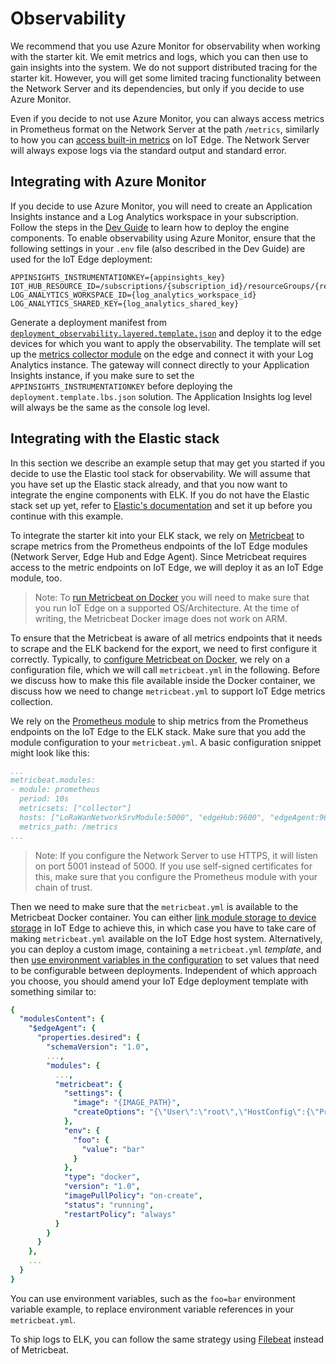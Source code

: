 # Observability

We recommend that you use Azure Monitor for observability when working with the starter kit. We emit metrics and logs, which you can then use to gain insights into the system. We do not support distributed tracing for the starter kit. However, you will get some limited tracing functionality between the Network Server and its dependencies, but only if you decide to use Azure Monitor.

Even if you decide to not use Azure Monitor, you can always access metrics in Prometheus format on the Network Server at the path `/metrics`, similarly to how you can [access built-in metrics](https://docs.microsoft.com/en-us/azure/iot-edge/how-to-access-built-in-metrics?view=iotedge-2020-11) on IoT Edge. The Network Server will always expose logs via the standard output and standard error.

## Integrating with Azure Monitor

If you decide to use Azure Monitor, you will need to create an Application Insights instance and a Log Analytics workspace in your subscription. Follow the steps in the [Dev Guide](devguide.md) to learn how to deploy the engine components. To enable observability using Azure Monitor, ensure that the following settings in your `.env` file (also described in the Dev Guide) are used for the IoT Edge deployment:

```{bash}
APPINSIGHTS_INSTRUMENTATIONKEY={appinsights_key}
IOT_HUB_RESOURCE_ID=/subscriptions/{subscription_id}/resourceGroups/{resource_group}/providers/Microsoft.Devices/IotHubs/{iot_hub_name}
LOG_ANALYTICS_WORKSPACE_ID={log_analytics_workspace_id}
LOG_ANALYTICS_SHARED_KEY={log_analytics_shared_key}
```

Generate a deployment manifest from [`deployment_observability.layered.template.json`](https://github.com/Azure/iotedge-lorawan-starterkit/blob/dev/LoRaEngine/deployment_observability.layered.template.json) and deploy it to the edge devices for which you want to apply the observability. The template will set up the [metrics collector module](https://docs.microsoft.com/en-us/azure/iot-edge/how-to-collect-and-transport-metrics?view=iotedge-2020-11&tabs=iothub#metrics-collector-module) on the edge and connect it with your Log Analytics instance. The gateway will connect directly to your Application Insights instance, if you make sure to set the `APPINSIGHTS_INSTRUMENTATIONKEY` before deploying the `deployment.template.lbs.json` solution. The Application Insights log level will always be the same as the console log level.

## Integrating with the Elastic stack

In this section we describe an example setup that may get you started if you decide to use the Elastic tool stack for observability. We will assume that you have set up the Elastic stack already, and that you now want to integrate the engine components with ELK. If you do not have the Elastic stack set up yet, refer to [Elastic's documentation](https://www.elastic.co/guide/index.html) and set it up before you continue with this example.

To integrate the starter kit into your ELK stack, we rely on [Metricbeat](https://www.elastic.co/beats/metricbeat) to scrape metrics from the Prometheus endpoints of the  IoT Edge modules (Network Server, Edge Hub and Edge Agent). Since Metricbeat requires access to the metric endpoints on IoT Edge, we will deploy it as an IoT Edge module, too.

> Note: To [run Metricbeat on Docker](https://www.elastic.co/guide/en/beats/metricbeat/7.16/running-on-docker.html) you will need to make sure that you run IoT Edge on a supported OS/Architecture. At the time of writing, the Metricbeat Docker image does not work on ARM.

To ensure that the Metricbeat is aware of all metrics endpoints that it needs to scrape and the ELK backend for the export, we need to first configure it correctly. Typically, to [configure Metricbeat on Docker](https://www.elastic.co/guide/en/beats/metricbeat/7.16/running-on-docker.html#_configure_metricbeat_on_docker), we rely on a configuration file, which we will call `metricbeat.yml` in the following. Before we discuss how to make this file available inside the Docker container, we discuss how we need to change `metricbeat.yml` to support IoT Edge metrics collection.

We rely on the [Prometheus module](https://www.elastic.co/guide/en/beats/metricbeat/current/metricbeat-module-prometheus.html) to ship metrics from the Prometheus endpoints on the IoT Edge to the ELK stack. Make sure that you add the module configuration to your `metricbeat.yml`. A basic configuration snippet might look like this:

```yaml
...
metricbeat.modules:
- module: prometheus
  period: 10s
  metricsets: ["collector"]
  hosts: ["LoRaWanNetworkSrvModule:5000", "edgeHub:9600", "edgeAgent:9600"]
  metrics_path: /metrics
...
```

> Note: If you configure the Network Server to use HTTPS, it will listen on port 5001 instead of 5000. If you use self-signed certificates for this, make sure that you configure the Prometheus module with your chain of trust.

Then we need to make sure that the `metricbeat.yml` is available to the Metricbeat Docker container. You can either [link module storage to device storage](https://docs.microsoft.com/en-us/azure/iot-edge/how-to-access-host-storage-from-module?view=iotedge-2020-11) in IoT Edge to achieve this, in which case you have to take care of making `metricbeat.yml` available on the IoT Edge host system. Alternatively, you can deploy a custom image, containing a `metricbeat.yml` *template*, and then [use environment variables in the configuration](https://www.elastic.co/guide/en/beats/metricbeat/current/using-environ-vars.html) to set values that need to be configurable between deployments. Independent of which approach you choose, you should amend your IoT Edge deployment template with something similar to:

```yaml
{
  "modulesContent": {
    "$edgeAgent": {
      "properties.desired": {
        "schemaVersion": "1.0",
        ...,
        "modules": {
          ...,
          "metricbeat": {
            "settings": {
              "image": "{IMAGE_PATH}",
              "createOptions": "{\"User\":\"root\",\"HostConfig\":{\"Privileged\":true},\"Binds\":[\"/var/run/docker.sock:/var/run/docker.sock:ro\",\"sys/fs/cgroup:/hostfs/sys/fs/cgroup:ro\",...]}"
            },
            "env": {
              "foo": {
                "value": "bar"
              }
            },
            "type": "docker",
            "version": "1.0",
            "imagePullPolicy": "on-create",
            "status": "running",
            "restartPolicy": "always"
          }
        }
      }
    },
    ...
  }
}

```

You can use environment variables, such as the `foo=bar` environment variable example, to replace environment variable references in your `metricbeat.yml`.

To ship logs to ELK, you can follow the same strategy using [Filebeat](https://www.elastic.co/beats/filebeat) instead of Metricbeat.
